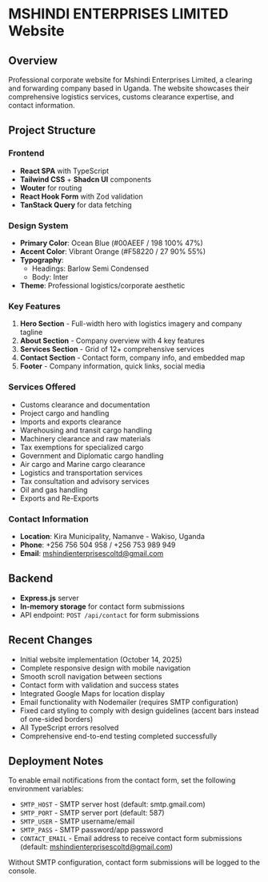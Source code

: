 # MSHINDI ENTERPRISES LIMITED Website

## Overview
Professional corporate website for Mshindi Enterprises Limited, a clearing and forwarding company based in Uganda. The website showcases their comprehensive logistics services, customs clearance expertise, and contact information.

## Project Structure

### Frontend
- **React SPA** with TypeScript
- **Tailwind CSS** + **Shadcn UI** components
- **Wouter** for routing
- **React Hook Form** with Zod validation
- **TanStack Query** for data fetching

### Design System
- **Primary Color**: Ocean Blue (#00AEEF / 198 100% 47%)
- **Accent Color**: Vibrant Orange (#F58220 / 27 90% 55%)
- **Typography**: 
  - Headings: Barlow Semi Condensed
  - Body: Inter
- **Theme**: Professional logistics/corporate aesthetic

### Key Features
1. **Hero Section** - Full-width hero with logistics imagery and company tagline
2. **About Section** - Company overview with 4 key features
3. **Services Section** - Grid of 12+ comprehensive services
4. **Contact Section** - Contact form, company info, and embedded map
5. **Footer** - Company information, quick links, social media

### Services Offered
- Customs clearance and documentation
- Project cargo and handling
- Imports and exports clearance
- Warehousing and transit cargo handling
- Machinery clearance and raw materials
- Tax exemptions for specialized cargo
- Government and Diplomatic cargo handling
- Air cargo and Marine cargo clearance
- Logistics and transportation services
- Tax consultation and advisory services
- Oil and gas handling
- Exports and Re-Exports

### Contact Information
- **Location**: Kira Municipality, Namanve - Wakiso, Uganda
- **Phone**: +256 756 504 958 / +256 753 989 949
- **Email**: mshindienterprisescoltd@gmail.com

## Backend
- **Express.js** server
- **In-memory storage** for contact form submissions
- API endpoint: `POST /api/contact` for form submissions

## Recent Changes
- Initial website implementation (October 14, 2025)
- Complete responsive design with mobile navigation
- Smooth scroll navigation between sections
- Contact form with validation and success states
- Integrated Google Maps for location display
- Email functionality with Nodemailer (requires SMTP configuration)
- Fixed card styling to comply with design guidelines (accent bars instead of one-sided borders)
- All TypeScript errors resolved
- Comprehensive end-to-end testing completed successfully

## Deployment Notes
To enable email notifications from the contact form, set the following environment variables:
- `SMTP_HOST` - SMTP server host (default: smtp.gmail.com)
- `SMTP_PORT` - SMTP server port (default: 587)
- `SMTP_USER` - SMTP username/email
- `SMTP_PASS` - SMTP password/app password
- `CONTACT_EMAIL` - Email address to receive contact form submissions (default: mshindienterprisescoltd@gmail.com)

Without SMTP configuration, contact form submissions will be logged to the console.
